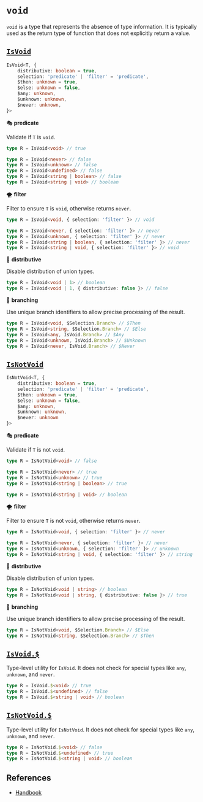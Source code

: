 # `void`

`void` is a type that represents the absence of type information.
It is typically used as the return type of function that does not explicitly return a value.

## [`IsVoid`](./is_void.ts)

```ts
IsVoid<T, {
	distributive: boolean = true,
	selection: 'predicate' | 'filter' = 'predicate',
	$then: unknown = true,
	$else: unknown = false,
	$any: unknown,
	$unknown: unknown,
	$never: unknown,
}>
```

🎭 **predicate**

Validate if `T` is `void`.

```ts
type R = IsVoid<void> // true

type R = IsVoid<never> // false
type R = IsVoid<unknown> // false
type R = IsVoid<undefined> // false
type R = IsVoid<string | boolean> // false
type R = IsVoid<string | void> // boolean
```

🌪️ **filter**

Filter to ensure `T` is `void`, otherwise returns `never`.

```ts
type R = IsVoid<void, { selection: 'filter' }> // void

type R = IsVoid<never, { selection: 'filter' }> // never
type R = IsVoid<unknown, { selection: 'filter' }> // never
type R = IsVoid<string | boolean, { selection: 'filter' }> // never
type R = IsVoid<string | void, { selection: 'filter' }> // void
```

🔀 **distributive**

Disable distribution of union types.

```ts
type R = IsVoid<void | 1> // boolean
type R = IsVoid<void | 1, { distributive: false }> // false
```

🔱 **branching**

Use unique branch identifiers to allow precise processing of the result.

```ts
type R = IsVoid<void, $Selection.Branch> // $Then
type R = IsVoid<string, $Selection.Branch> // $Else
type R = IsVoid<any, IsVoid.Branch> // $Any
type R = IsVoid<unknown, IsVoid.Branch> // $Unknown
type R = IsVoid<never, IsVoid.Branch> // $Never
```

## [`IsNotVoid`](./is_not_void.ts)

```ts
IsNotVoid<T, {
	distributive: boolean = true,
	selection: 'predicate' | 'filter' = 'predicate',
	$then: unknown = true,
	$else: unknown = false,
	$any: unknown,
	$unknown: unknown,
	$never: unknown
}>
```

🎭 **predicate**

Validate if `T` is not `void`.

```ts
type R = IsNotVoid<void> // false

type R = IsNotVoid<never> // true
type R = IsNotVoid<unknown> // true
type R = IsNotVoid<string | boolean> // true

type R = IsNotVoid<string | void> // boolean
```

🌪️ **filter**

Filter to ensure `T` is not `void`, otherwise returns `never`.

```ts
type R = IsNotVoid<void, { selection: 'filter' }> // never

type R = IsNotVoid<never, { selection: 'filter' }> // never
type R = IsNotVoid<unknown, { selection: 'filter' }> // unknown
type R = IsNotVoid<string | void, { selection: 'filter' }> // string
```

🔀 **distributive**

Disable distribution of union types.

```ts
type R = IsNotVoid<void | string> // boolean
type R = IsNotVoid<void | string, { distributive: false }> // true
```

🔱 **branching**

Use unique branch identifiers to allow precise processing of the result.

```ts
type R = IsNotVoid<void, $Selection.Branch> // $Else
type R = IsNotVoid<string, $Selection.Branch> // $Then
```

## [`IsVoid.$`](./is_void.ts)

Type-level utility for `IsVoid`.
It does not check for special types like `any`, `unknown`, and `never`.

```ts
type R = IsVoid.$<void> // true
type R = IsVoid.$<undefined> // false
type R = IsVoid.$<string | void> // boolean
```

## [`IsNotVoid.$`](./is_not_void.ts)

Type-level utility for `IsNotVoid`.
It does not check for special types like `any`, `unknown`, and `never`.

```ts
type R = IsNotVoid.$<void> // false
type R = IsNotVoid.$<undefined> // true
type R = IsNotVoid.$<string | void> // boolean
```

## References

- [Handbook]

[handbook]: https://www.typescriptlang.org/docs/handbook/2/functions.html#void
